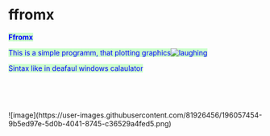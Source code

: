 # ffromx
<p><strong><span style="color: #0000ff; background-color: #ccffcc;">Ffromx</span></strong></p>
<p><span style="color: #0000ff; background-color: #ccffcc;">This is a simple programm, that plotting graphics<img src="https://html5-editor.net/tinymce/plugins/emoticons/img/smiley-laughing.gif" alt="laughing" /></span></p>
<p><span style="color: #0000ff; background-color: #ccffcc;">Sintax like in deafaul windows calaulator</span></p>
<p>&nbsp;</p>
<p>&nbsp;</p>
![image](https://user-images.githubusercontent.com/81926456/196057454-9b5ed97e-5d0b-4041-8745-c36529a4fed5.png)

